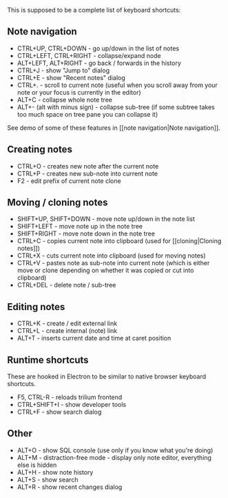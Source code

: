 This is supposed to be a complete list of keyboard shortcuts:

## Note navigation

* CTRL+UP, CTRL+DOWN - go up/down in the list of notes
* CTRL+LEFT, CTRL+RIGHT - collapse/expand node
* ALT+LEFT, ALT+RIGHT - go back / forwards in the history
* CTRL+J - show "Jump to" dialog
* CTRL+E - show "Recent notes" dialog
* CTRL+. - scroll to current note (useful when you scroll away from your note or your focus is currently in the editor)
* ALT+C - collapse whole note tree
* ALT+- (alt with minus sign) - collapse sub-tree (if some subtree takes too much space on tree pane you can collapse it)

See demo of some of these features in [[note navigation|Note navigation]].

## Creating notes

* CTRL+O - creates new note after the current note
* CTRL+P - creates new sub-note into current note
* F2 - edit prefix of current note clone

## Moving / cloning notes

* SHIFT+UP, SHIFT+DOWN - move note up/down in the note list
* SHIFT+LEFT - move note up in the note tree
* SHIFT+RIGHT - move note down in the note tree 
* CTRL+C - copies current note into clipboard (used for [[cloning|Cloning notes]])
* CTRL+X - cuts current note into clipboard (used for moving notes)
* CTRL+V - pastes note as sub-note into current note (which is either move or clone depending on whether it was copied or cut into clipboard)
* CTRL+DEL - delete note / sub-tree

## Editing notes

* CTRL+K - create / edit external link
* CTRL+L - create internal (note) link
* ALT+T - inserts current date and time at caret position

## Runtime shortcuts

These are hooked in Electron to be similar to native browser keyboard shortcuts.

* F5, CTRL-R - reloads trilium frontend
* CTRL+SHIFT+I - show developer tools
* CTRL+F - show search dialog

## Other

* ALT+O - show SQL console (use only if you know what you're doing)
* ALT+M - distraction-free mode - display only note editor, everything else is hidden
* ALT+H - show note history
* ALT+S - show search
* ALT+R - show recent changes dialog